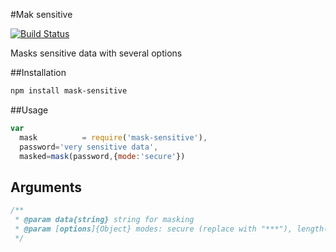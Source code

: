 #Mak sensitive

[![Build Status](https://travis-ci.org/jehy/mask-sensitive.svg?branch=master)](https://travis-ci.org/jehy/mask-sensitive)

Masks sensitive data with several options

##Installation
```bash
npm install mask-sensitive
```

##Usage
```js
var
  mask          = require('mask-sensitive'),
  password='very sensitive data',
  masked=mask(password,{mode:'secure'})
```
## Arguments
```js
/**
 * @param data{string} string for masking
 * @param [options]{Object} modes: secure (replace with "***"), length(replace with equal number of "*") and half (mask 1/4 of start and 1/4 of end);
 */
```